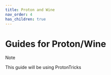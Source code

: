 ```yaml
---
title: Proton and Wine
nav_order: 4
has_children: true
---
```


# Guides for Proton/Wine

> [!NOTE]
> This guide will be using ProtonTricks
